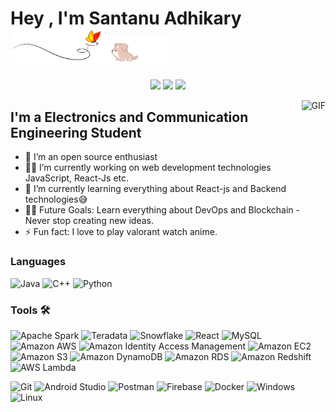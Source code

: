 
<!--
**mikan-senpai/mikan-senpai** is a ✨ _special_ ✨ repository because its `README.md` (this file) appears on your GitHub profile.

Here are some ideas to get you started:

- 
- 🌱 I’m currently learning ...
- 👯 I’m looking to collaborate on ...
- 🤔 I’m looking for help with ...
- 💬 Ask me about ...
- 📫 How to reach me: ...
- 😄 Pronouns: ...
- ⚡ Fun fact: ...
-->
<!-- <h1 align="center">
  Hey , I'm Santanu Adhikary - aka mikan
 <img src="butterfly.gif" width=30%><img src="dog.gif" width=20%>
</h1> -->

<h1>
  Hey , I'm Santanu Adhikary
 <img src="butterfly.gif" width=30%><img src="dog.gif" width=20%>
</h1>

<p align="center">   
  <a href="https://mail.google.com/mail/u/0/#inbox?compose=CllgCJvlqGggXhLNMJLcpkPTbLTfNFqsVZtfzjwBgLRKtqWQjgdbnDcRdNhSGSVcWnBRBQGhVsq" target="_blank"><img src="https://img.shields.io/badge/Gmail-D14836?style=flat-square&logo=gmail&logoColor=white"></a>
  <a href="https://www.linkedin.com/in/santanu-adhikary-396bb017a/" target="_blank"><img src="https://img.shields.io/badge/Linkedin-%230077B5.svg?style=flat-square&logo=linkedin&logoColor=white"></a> 
  <a href="https://twitter.com/Santanu20131244"><img src="https://img.shields.io/badge/Twitter-%231DA1F2.svg?style=flat-square&logo=Twitter&logoColor=white"></a>
</p>




<img align="right" alt="GIF" height="160px" src="https://c.tenor.com/y2JXkY1pXkwAAAAC/cat-computer.gif" />

## I'm a Electronics and Communication Engineering Student  
- 🔭 I’m an open source enthusiast
- 👨‍💻 I’m currently working on web development technologies JavaScript, React-Js etc.
- 🌱 I’m currently learning everything about React-js and  Backend technologies😅
- 💪🏼 Future Goals: Learn everything about DevOps and Blockchain - Never stop creating new ideas.
- ⚡ Fun fact: I love to play valorant watch anime.





### Languages

![Java](http://img.shields.io/badge/-Java-5B4638?style=flat-square&logo=java&logoColor=ffffff)
![C++](https://img.shields.io/badge/c++-%2300599C.svg?style=flat-square&logo=c%2B%2B&logoColor=white)
![Python](http://img.shields.io/badge/-Python-3776AB?style=flat-square&logo=python&logoColor=ffffff)

### Tools 🛠 
![Apache Spark](https://img.shields.io/static/v1?style=for-the-badge&message=Apache+Spark&color=E25A1C&logo=Apache+Spark&logoColor=FFFFFF&label=)
![Teradata](https://img.shields.io/static/v1?style=for-the-badge&message=Teradata&color=F37440&logo=Teradata&logoColor=FFFFFF&label=)
![Snowflake](https://img.shields.io/static/v1?style=for-the-badge&message=Snowflake&color=222222&logo=Snowflake&logoColor=29B5E8&label=)
![React](https://img.shields.io/static/v1?style=for-the-badge&message=React&color=222222&logo=React&logoColor=61DAFB&label=)
![MySQL](https://img.shields.io/static/v1?style=for-the-badge&message=MySQL&color=4479A1&logo=MySQL&logoColor=FFFFFF&label=)
![Amazon AWS](https://img.shields.io/static/v1?style=for-the-badge&message=Amazon+AWS&color=232F3E&logo=Amazon+AWS&logoColor=FFFFFF&label=)
![Amazon Identity Access Management](https://img.shields.io/static/v1?style=for-the-badge&message=Amazon+Identity+Access+Management&color=DD344C&logo=Amazon+Identity+Access+Management&logoColor=FFFFFF&label=)
![Amazon EC2](https://img.shields.io/static/v1?style=for-the-badge&message=Amazon+EC2&color=222222&logo=Amazon+EC2&logoColor=FF9900&label=)
![Amazon S3](https://img.shields.io/static/v1?style=for-the-badge&message=Amazon+S3&color=569A31&logo=Amazon+S3&logoColor=FFFFFF&label=)
![Amazon DynamoDB](https://img.shields.io/static/v1?style=for-the-badge&message=Amazon+DynamoDB&color=4053D6&logo=Amazon+DynamoDB&logoColor=FFFFFF&label=)
![Amazon RDS](https://img.shields.io/static/v1?style=for-the-badge&message=Amazon+RDS&color=527FFF&logo=Amazon+RDS&logoColor=FFFFFF&label=)
![Amazon Redshift](https://img.shields.io/static/v1?style=for-the-badge&message=Amazon+Redshift&color=8C4FFF&logo=Amazon+Redshift&logoColor=FFFFFF&label=)
![AWS Lambda](https://img.shields.io/static/v1?style=for-the-badge&message=AWS+Lambda&color=222222&logo=AWS+Lambda&logoColor=FF9900&label=)


![Git](https://img.shields.io/static/v1?style=for-the-badge&message=Git&color=F05032&logo=Git&logoColor=FFFFFF&label=)
![Android Studio](https://img.shields.io/badge/Android%20Studio-3DDC84.svg?style=flat-square&logo=android-studio&logoColor=white)
![Postman](https://img.shields.io/badge/Postman-FF6C37?style=flat-square&logo=postman&logoColor=white)
![Firebase](https://img.shields.io/badge/-Firebase-FFCA28?style=flat-square&logo=firebase&logoColor=ffffff)
![Docker](https://img.shields.io/badge/docker-%230db7ed.svg?style=flat-square&logo=docker&logoColor=white)
![Windows](http://img.shields.io/badge/-Windows-0078D6?style=flat-square&logo=windows&logoColor=ffffff)
![Linux](https://img.shields.io/badge/Linux-FCC624?style=flat-square&logo=linux&logoColor=black)
<br/>
